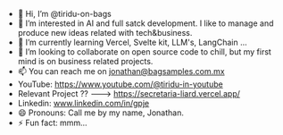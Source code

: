 - 👋 Hi, I’m @tiridu-on-bags
- 👀 I’m interested in AI and full satck development. I like to manage and produce new ideas related with tech&business. 
- 🌱 I’m currently learning Vercel, Svelte kit, LLM's, LangChain ...
- 💞️ I’m looking to collaborate on open source code to chill, but my first mind is on business related projects.
- 📫 You can reach me on jonathan@bagsamples.com.mx
- YouTube: https://www.youtube.com/@tiridu-in-youtube
- Relevant Project ?? ---> https://secretaria-liard.vercel.app/
- Linkedin: www.linkedin.com/in/gpje
- 😄 Pronouns: Call me by my name, Jonathan.
- ⚡ Fun fact: mmm...

<!---
tiridu-on-bags/tiridu-on-bags is a ✨ special ✨ repository because its `README.md` (this file) appears on your GitHub profile.
You can click the Preview link to take a look at your changes.
--->
